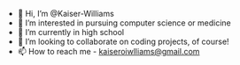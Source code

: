 - 👋 Hi, I’m @Kaiser-Williams
- 👀 I’m interested in pursuing computer science or medicine
- 🌱 I’m currently in high school
- 💞️ I’m looking to collaborate on coding projects, of course!
- 📫 How to reach me - kaiseroiwlliams@gmail.com

<!---
Kaiser-Williams/Kaiser-Williams is a ✨ special ✨ repository because its `README.md` (this file) appears on your GitHub profile.
You can click the Preview link to take a look at your changes.
--->
